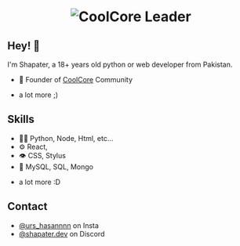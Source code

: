 <h1 align="center">
  <img src="https://i.ibb.co/F8znCLH/Shapater.gif" alt="CoolCore Leader" />
</h1>

## Hey! 👋
I'm Shapater, a 18+ years old python or web developer from Pakistan.

- 🦔 Founder of [CoolCore](https://discord.gg/coolcore) Community

+ a lot more ;)

## Skills
- 👨‍💻 Python, Node, Html, etc...
- ⚙️ React,
- 👁️ CSS, Stylus
- 💽 MySQL, SQL, Mongo
+ a lot more :D

## Contact
- [@urs_hasannnn](https://instagram.com/urs_hasannnn) on Insta
- [@shapater.dev](./) on Discord

